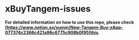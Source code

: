# xBuyTangem-issues

**For detailed information on how to use this repo, please check [https://www.notion.so/xumm/New-Tangem-Buy-xApp-077374c2366c421a96c6775c908b0f95]this.**
